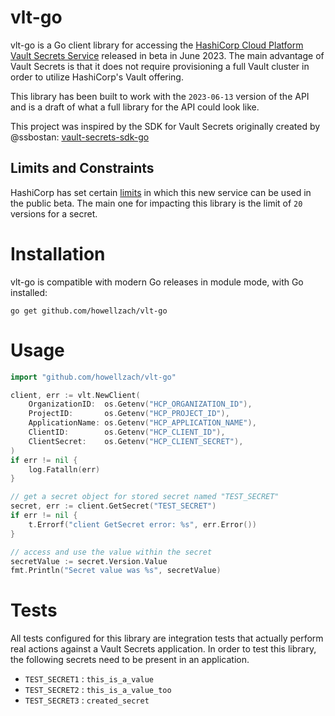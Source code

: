# vlt-go

vlt-go is a Go client library for accessing the [HashiCorp Cloud Platform Vault Secrets Service](https://developer.hashicorp.com/hcp/docs/vault-secrets) released in beta in June 2023. The main advantage of Vault Secrets is that it does not require provisioning a full Vault cluster in order to utilize HashiCorp's Vault offering.

This library has been built to work with the `2023-06-13` version of the API and is a draft of what a full library for the API could look like. 

This project was inspired by the SDK for Vault Secrets originally created by @ssbostan: [vault-secrets-sdk-go](https://github.com/ssbostan/vault-secrets-sdk-go)

## Limits and Constraints

HashiCorp has set certain [limits](https://developer.hashicorp.com/hcp/docs/vault-secrets/constraints-and-known-issues) in which this new service can be used in the public beta. 
The main one for impacting this library is the limit of `20` versions for a secret. 

# Installation

vlt-go is compatible with modern Go releases in module mode, with Go installed:
```
go get github.com/howellzach/vlt-go
```

# Usage

```go
import "github.com/howellzach/vlt-go"
```

```go
client, err := vlt.NewClient(
	OrganizationID:  os.Getenv("HCP_ORGANIZATION_ID"),
	ProjectID:       os.Getenv("HCP_PROJECT_ID"),
	ApplicationName: os.Getenv("HCP_APPLICATION_NAME"),
	ClientID:        os.Getenv("HCP_CLIENT_ID"),
	ClientSecret:    os.Getenv("HCP_CLIENT_SECRET"),
)
if err != nil {
	log.Fatalln(err)
}

// get a secret object for stored secret named "TEST_SECRET"
secret, err := client.GetSecret("TEST_SECRET")
if err != nil {
	t.Errorf("client GetSecret error: %s", err.Error())
}

// access and use the value within the secret
secretValue := secret.Version.Value
fmt.Println("Secret value was %s", secretValue)
```

# Tests

All tests configured for this library are integration tests that actually perform real actions against a Vault Secrets application. 
In order to test this library, the following secrets need to be present in an application. 
- `TEST_SECRET1` : `this_is_a_value`
- `TEST_SECRET2` : `this_is_a_value_too`
- `TEST_SECRET3` : `created_secret`